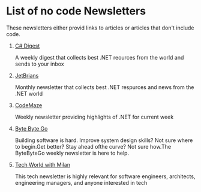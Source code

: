 # List of no code Newsletters

These newsletters either provid links to articles or articles that don't include code.

1. [C# Digest](https://csharpdigest.net/)
	
	A weekly digest that collects best .NET reources from the world and sends to your inbox

2. [JetBrians](https://lnkd.in/dJFvngkZ)

	Monthly newsletter that collects best .NET respurces and news from the .NET world

3. [CodeMaze](https://code-maze.com/)

	Weekly newsletter providing highlights of .NET for current week
	
4. [Byte Byte Go](https://blog.bytebytego.com/)

   Building software is hard. Improve system design skills? Not sure where to begin.Get better? Stay ahead ofthe curve? Not sure how.The ByteByteGo weekly newsletter is here to help.

5. [Tech World with Milan](https://newsletter.techworld-with-milan.com/)

	This tech newsletter is highly relevant for software engineers, architects, engineering managers, and anyone interested in tech